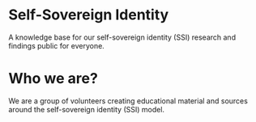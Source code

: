 # Self-Sovereign Identity
A knowledge base for our self-sovereign identity (SSI) research and findings public for everyone.

# Who we are?
We are a group of volunteers creating educational material and sources around the self-sovereign identity (SSI) model.
